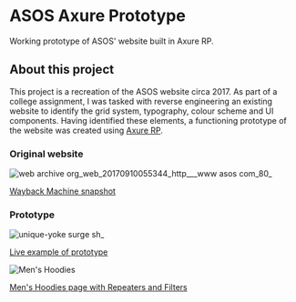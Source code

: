 # ASOS Axure Prototype

Working prototype of ASOS' website built in Axure RP.

## About this project

This project is a recreation of the ASOS website circa 2017. As part of a college assignment, I was tasked with reverse engineering an existing website to identify the grid system, typography, colour scheme and UI components. Having identified these elements, a functioning prototype of the website was created using [Axure RP](https://www.axure.com/).

### Original website

![web archive org_web_20170910055344_http___www asos com_80_](https://user-images.githubusercontent.com/30879081/142458787-cd6ad8c9-1df6-4617-9bbc-afaaddefc3ee.png)

[Wayback Machine snapshot](https://web.archive.org/web/20170910055344/http://www.asos.com/)

### Prototype

![unique-yoke surge sh_](https://user-images.githubusercontent.com/30879081/142458794-c17f78c7-ae20-4ece-90ef-622c11b48c2a.png)

[Live example of prototype](http://unique-yoke.surge.sh)

![Men's Hoodies](https://user-images.githubusercontent.com/30879081/142494338-ca95b073-a2f9-4b78-aa04-b32fcc917e6c.png)

[Men's Hoodies page with Repeaters and Filters](http://unique-yoke.surge.sh/men_s_hoodies.html)

